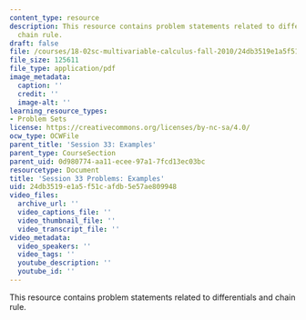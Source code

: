 ```yaml
---
content_type: resource
description: This resource contains problem statements related to differentials and
  chain rule.
draft: false
file: /courses/18-02sc-multivariable-calculus-fall-2010/24db3519e1a5f51cafdb5e57ae809948_MIT18_02SC_pb_31_quest.pdf
file_size: 125611
file_type: application/pdf
image_metadata:
  caption: ''
  credit: ''
  image-alt: ''
learning_resource_types:
- Problem Sets
license: https://creativecommons.org/licenses/by-nc-sa/4.0/
ocw_type: OCWFile
parent_title: 'Session 33: Examples'
parent_type: CourseSection
parent_uid: 0d980774-aa11-ecee-97a1-7fcd13ec03bc
resourcetype: Document
title: 'Session 33 Problems: Examples'
uid: 24db3519-e1a5-f51c-afdb-5e57ae809948
video_files:
  archive_url: ''
  video_captions_file: ''
  video_thumbnail_file: ''
  video_transcript_file: ''
video_metadata:
  video_speakers: ''
  video_tags: ''
  youtube_description: ''
  youtube_id: ''
---
```

This resource contains problem statements related to differentials and chain rule.